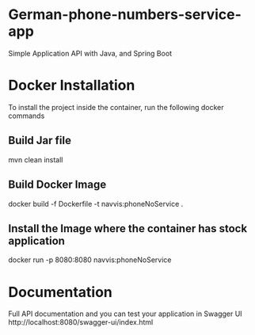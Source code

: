 # German-phone-numbers-service-app
Simple Application API with Java, and Spring Boot

# Docker Installation
To install the project inside the container, run the following docker commands

  ## Build Jar file
 
  mvn clean install
  
  ## Build Docker Image
  
  docker build -f Dockerfile -t navvis:phoneNoService .
  
  ## Install the Image where the container has stock application
  
  docker run -p 8080:8080 navvis:phoneNoService

# Documentation
Full API documentation and you can test your application in Swagger UI
http://localhost:8080/swagger-ui/index.html
